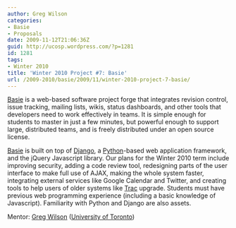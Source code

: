```yaml
---
author: Greg Wilson
categories:
- Basie
- Proposals
date: 2009-11-12T21:06:36Z
guid: http://ucosp.wordpress.com/?p=1281
id: 1281
tags:
- Winter 2010
title: 'Winter 2010 Project #7: Basie'
url: /2009-2010/basie/2009/11/winter-2010-project-7-basie/
---
```


[Basie](http://basieproject.org) is a web-based software project forge that integrates revision control, issue tracking, mailing lists, wikis, status dashboards, and other tools that developers need to work effectively in teams. It is simple enough for students to master in just a few minutes, but powerful enough to support large, distributed teams, and is freely distributed under an open source license.

[Basie](http://basieproject.org) is built on top of [Django](http://www.djangoproject.com), a [Python](http://www.python.org)-based web application framework, and the <a>jQuery</a> Javascript library. Our plans for the Winter 2010 term include improving security, adding a code review tool, redesigning parts of the user interface to make full use of AJAX, making the whole system faster, integrating external services like Google Calendar and Twitter, and creating tools to help users of older systems like [Trac](http://trac.edgewall.org) upgrade. Students must have previous web programming experience (including a basic knowledge of Javascript). Familiarity with Python and Django are also assets.

Mentor: [Greg Wilson](http://www.cs.utoronto.ca/~gvwilson) ([University of Toronto](http://www.cs.utoronto.ca))